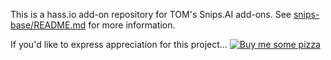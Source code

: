 This is a hass.io add-on repository for TOM's Snips.AI add-ons.
See [snips-base/README.md](/snips-base/README.md) for more information.

If you'd like to express appreciation for this project...
[![Buy me some pizza](https://www.buymeacoffee.com/assets/img/custom_images/orange_img.png)](https://www.buymeacoffee.com/qpunYPZx5)
